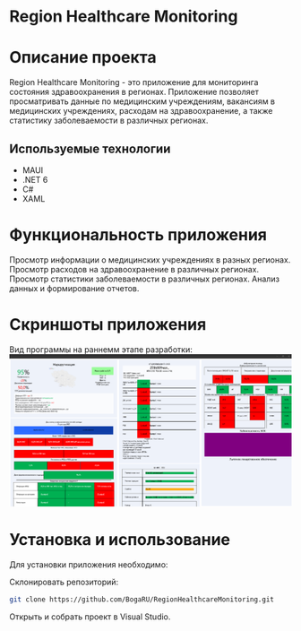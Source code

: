 # Region Healthcare Monitoring
# Описание проекта
Region Healthcare Monitoring - это приложение для мониторинга состояния здравоохранения в регионах. Приложение позволяет просматривать данные по медицинским учреждениям, вакансиям в медицинских учреждениях, расходам на здравоохранение, а также статистику заболеваемости в различных регионах.

## Используемые технологии
- MAUI
- .NET 6
- C#
- XAML

# Функциональность приложения

Просмотр информации о медицинских учреждениях в разных регионах.
Просмотр расходов на здравоохранение в различных регионах.
Просмотр статистики заболеваемости в различных регионах.
Анализ данных и формирование отчетов.

# Скриншоты приложения
Вид программы на раннемм этапе разработки:
![Screenshot1](Screenshots/Screenshot1.png)

# Установка и использование
Для установки приложения необходимо:

Склонировать репозиторий:
```bash
git clone https://github.com/BogaRU/RegionHealthcareMonitoring.git
```
Открыть и собрать проект в Visual Studio.
